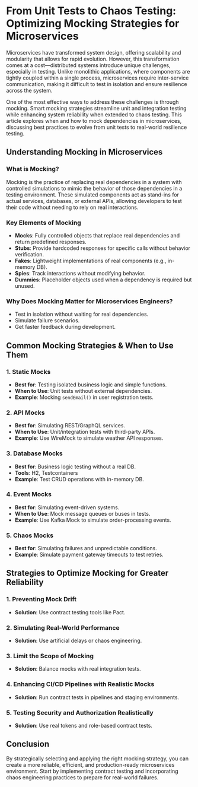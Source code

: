 # From Unit Tests to Chaos Testing: Optimizing Mocking Strategies for Microservices

Microservices have transformed system design, offering scalability and modularity that allows for rapid evolution. However, this transformation comes at a cost—distributed systems introduce unique challenges, especially in testing. Unlike monolithic applications, where components are tightly coupled within a single process, microservices require inter-service communication, making it difficult to test in isolation and ensure resilience across the system.

One of the most effective ways to address these challenges is through mocking. Smart mocking strategies streamline unit and integration testing while enhancing system reliability when extended to chaos testing. This article explores when and how to mock dependencies in microservices, discussing best practices to evolve from unit tests to real-world resilience testing.

## Understanding Mocking in Microservices

### What is Mocking?
Mocking is the practice of replacing real dependencies in a system with controlled simulations to mimic the behavior of those dependencies in a testing environment. These simulated components act as stand-ins for actual services, databases, or external APIs, allowing developers to test their code without needing to rely on real interactions.

### Key Elements of Mocking
- **Mocks**: Fully controlled objects that replace real dependencies and return predefined responses.
- **Stubs**: Provide hardcoded responses for specific calls without behavior verification.
- **Fakes**: Lightweight implementations of real components (e.g., in-memory DB).
- **Spies**: Track interactions without modifying behavior.
- **Dummies**: Placeholder objects used when a dependency is required but unused.

### Why Does Mocking Matter for Microservices Engineers?
- Test in isolation without waiting for real dependencies.
- Simulate failure scenarios.
- Get faster feedback during development.

## Common Mocking Strategies & When to Use Them

### 1. Static Mocks
- **Best for**: Testing isolated business logic and simple functions.
- **When to Use**: Unit tests without external dependencies.
- **Example**: Mocking `sendEmail()` in user registration tests.

### 2. API Mocks
- **Best for**: Simulating REST/GraphQL services.
- **When to Use**: Unit/integration tests with third-party APIs.
- **Example**: Use WireMock to simulate weather API responses.

### 3. Database Mocks
- **Best for**: Business logic testing without a real DB.
- **Tools**: H2, Testcontainers
- **Example**: Test CRUD operations with in-memory DB.

### 4. Event Mocks
- **Best for**: Simulating event-driven systems.
- **When to Use**: Mock message queues or buses in tests.
- **Example**: Use Kafka Mock to simulate order-processing events.

### 5. Chaos Mocks
- **Best for**: Simulating failures and unpredictable conditions.
- **Example**: Simulate payment gateway timeouts to test retries.

## Strategies to Optimize Mocking for Greater Reliability

### 1. Preventing Mock Drift
- **Solution**: Use contract testing tools like Pact.

### 2. Simulating Real-World Performance
- **Solution**: Use artificial delays or chaos engineering.

### 3. Limit the Scope of Mocking
- **Solution**: Balance mocks with real integration tests.

### 4. Enhancing CI/CD Pipelines with Realistic Mocks
- **Solution**: Run contract tests in pipelines and staging environments.

### 5. Testing Security and Authorization Realistically
- **Solution**: Use real tokens and role-based contract tests.

## Conclusion

By strategically selecting and applying the right mocking strategy, you can create a more reliable, efficient, and production-ready microservices environment. Start by implementing contract testing and incorporating chaos engineering practices to prepare for real-world failures.
